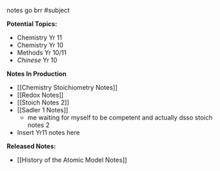 
notes go brr #subject 

**Potential Topics:**
* Chemistry Yr 11
* Chemistry Yr 10
* Methods Yr 10/11
* *Chinese* Yr 10

**Notes In Production**
* [[Chemistry Stoichiometry Notes]]
* [[Redox Notes]]
* [[Stoich Notes 2]]
* [[Sadler 1 Notes]]
	* me waiting for myself to be competent and actually dsso stoich notes 2
* Insert Yr11 notes here


**Released Notes:**
* [[History of the Atomic Model Notes]]


